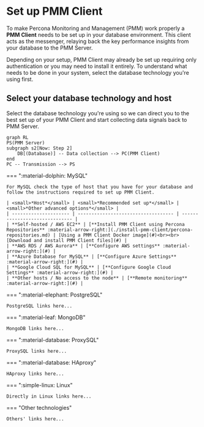 # Set up PMM Client

To make Percona Monitoring and Management (PMM) work properly a **PMM Client** needs to be set up in your database environment. This client acts as the messenger, relaying back the key performance insights from your database to the PMM Server.

Depending on your setup, PMM Client may already be set up requiring only authentication or you may need to install it entirely. To understand what needs to be done in your system, select the database technology you're using first.

## Select your database technology and host

Select the database technology you're using so we can direct you to the best set up of your PMM Client and start collecting data signals back to PMM Server.


``` mermaid
graph RL
PS(PMM Server)
subgraph s2[Now: Step 2]
    DB[(Database)] -- Data collection --> PC(PMM Client)
end
PC -- Transmission --> PS
```

=== ":material-dolphin: MySQL"

    For MySQL check the type of host that you have for your database and follow the instructions required to set up PMM Client.

    | <small>*Host*</small> | <small>*Recommended set up*</small> | <small>*Other advanced options*</small> |
    | --------------------- | ----------------------------------- | ------------------------------ |
    | **Self-hosted / AWS EC2** | [**Install PMM Client using Percona Repositories** :material-arrow-right:](./install-pmm-client/percona-repositories.md) | [Using a PMM Client Docker image](#)<br><br>[Download and install PMM Client files](#) |
    | **AWS RDS / AWS Aurora** | [**Configure AWS settings** :material-arrow-right:](#) |
    | **Azure Database for MySQL** | [**Configure Azure Settings** :material-arrow-right:](#) |
    | **Google Cloud SQL for MySQL** | [**Configure Google Cloud Settings** :material-arrow-right:](#) |
    | **Other hosts / No access to the node** | [**Remote monitoring** :material-arrow-right:](#) |

=== ":material-elephant: PostgreSQL"

    PostgreSQL links here...

=== ":material-leaf: MongoDB"

    MongoDB links here...

=== ":material-database: ProxySQL"

    ProxySQL links here...

=== ":material-database: HAproxy"

    HAproxy links here...

=== ":simple-linux: Linux"

    Directly in Linux links here...

=== "Other technologies"

    Others' links here...